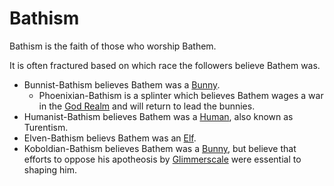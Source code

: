 # Bathism

Bathism is the faith of those who worship Bathem.

It is often fractured based on which race the followers believe Bathem was.

- Bunnist-Bathism believes Bathem was a [Bunny](../races/bunnies.md).
	-	Phoenixian-Bathism is a splinter which believes Bathem wages a war in the [God Realm](../locations/god_realm.md) and will return to lead the bunnies.
- Humanist-Bathism believes Bathem was a [Human](../races/humans.md), also known as Turentism.
- Elven-Bathism believs Bathem was an [Elf](../races/elves.md).
- Koboldian-Bathism believes Bathem was a [Bunny](../races/bunnies.md), but believe that efforts to oppose his apotheosis by [Glimmerscale](../people/glimmerscale.md) were essential to shaping him. 
